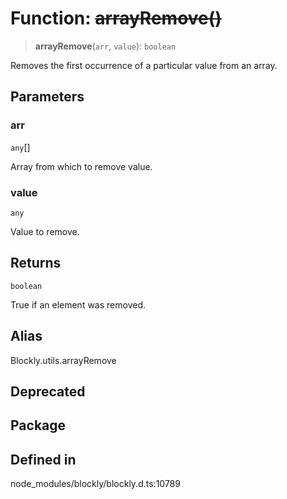 # Function: ~~arrayRemove()~~

> **arrayRemove**(`arr`, `value`): `boolean`

Removes the first occurrence of a particular value from an array.

## Parameters

### arr

`any`[]

Array from which to remove value.

### value

`any`

Value to remove.

## Returns

`boolean`

True if an element was removed.

## Alias

Blockly.utils.arrayRemove

## Deprecated

## Package

## Defined in

node_modules/blockly/blockly.d.ts:10789
